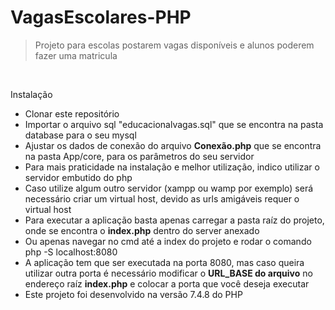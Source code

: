 # VagasEscolares-PHP

<blockquote>
 	Projeto para escolas postarem vagas disponíveis e alunos poderem fazer uma matricula
</blockquote><br>

<p>Instalação</p>

<ul>
  <li>Clonar este repositório</li>
  <li>Importar o arquivo sql "educacionalvagas.sql" que se encontra na pasta database para o seu mysql</li>
  <li>Ajustar os dados de conexão do arquivo <strong>Conexão.php</strong> que se encontra na pasta App/core, para os parâmetros do seu servidor</li>
  <li>Para mais praticidade na instalação e melhor utilização, indico utilizar o servidor embutido do php</li>
  <li>Caso utilize algum outro servidor (xampp ou wamp por exemplo) será necessário criar um virtual host, devido as urls amigáveis requer o virtual host </li>
  <li>Para executar a aplicação basta apenas carregar a pasta raíz do projeto, onde se encontra o <strong>index.php</strong> dentro do server anexado</li>
  <li>Ou apenas navegar no cmd até a index do projeto e rodar o comando php -S localhost:8080</li>
  <li>A aplicação tem que ser executada na porta 8080, mas caso queira utilizar outra porta é necessário modificar o <strong>URL_BASE do arquivo</strong> no endereço raíz <strong>index.php</strong> e colocar a porta que você deseja executar</li>
  <li>Este projeto foi desenvolvido na versão 7.4.8 do PHP</li>
</ul> 
